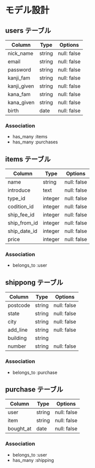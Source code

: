 <!-- # README

This README would normally document whatever steps are necessary to get the
application up and running.

Things you may want to cover:

* Ruby version

* System dependencies

* Configuration

* Database creation

* Database initialization

* How to run the test suite

* Services (job queues, cache servers, search engines, etc.)

* Deployment instructions

* ... -->

# モデル設計

## users テーブル

| Column      | Type   | Options     |
| ----------- | ------ | ----------- |
| nick_name   | string | null: false |
| email       | string | null: false |
| password    | string | null: false |
| kanji_fam   | string | null: false |
| kanji_given | string | null: false |
| kana_fam    | string | null: false |
| kana_given  | string | null: false |
| birth       | date   | null: false |

### Association

- has_many :items
- has_many :purchases

## items テーブル

| Column       | Type    | Options     |
| ------------ | ------- | ----------- |
| name         | string  | null: false |
| introduce    | text    | null: false |
| type_id      | integer | null: false |
| codition_id  | integer | null: false |
| ship_fee_id  | integer | null: false |
| ship_from_id | integer | null: false |
| ship_date_id | integer | null: false |
| price        | integer | null: false |

### Association

- belongs_to :user

## shippong テーブル

| Column    | Type   | Options     |
| --------- | ------ | ----------- |
| postcode  | string | null: false |
| state     | string | null: false |
| city      | string | null: false |
| add_line  | string | null: false |
| building  | string |             |
| number    | string | null: false |

### Association

- belongs_to :purchase


## purchase テーブル

| Column    | Type   | Options     |
| --------- | ------ | ----------- |
| user      | string | null: false |
| item      | string | null: false |
| bought_at | date | null: false |

### Association

- belongs_to :user
- has_many :shipping
